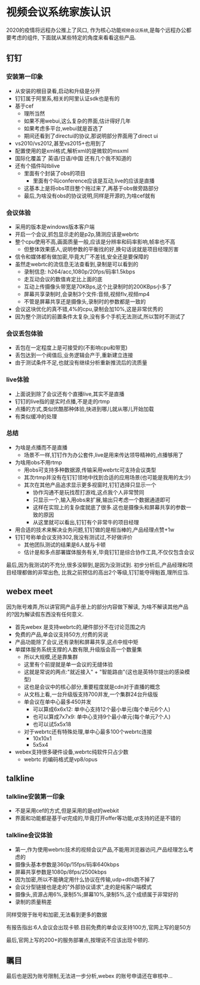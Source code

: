 # 视频会议系统家族认识

2020的疫情将远程办公推上了风口,
作为核心功能`视频会议系统`,是每个远程办公都要考虑的组件,
下面就从某些特定的角度来看看这些产品.

## 钉钉

### 安装第一印象

- 从安装的根目录看,启动和升级是分开
- 钉钉属于阿里系,相关的阿里认证sdk也是有的
- 基于cef
  - 理所当然
  - 如果不用webui,这么复杂的界面,估计得好几年
  - 如果考虑多平台,webui就是首选了
  - 期间还看到了directui的协议,那说明部分界面用了direct ui
- vs2010/vs2012,甚至vs2015+也用到了
- 配置使用的是xml格式,解析xml的是微软的msxml
- 国际化覆盖了 英语/日语/中国 还有几个我不知道的
- 还有个插件叫tblive
  - 里面有个封装了obs的项目
    - 里面有个叫conference应该是互动,live的应该是直播
  - 这基本上是将obs项目整个拖过来了,再基于obs做旁路部分
  - 最后,为啥没有obs的协议说明,同样是开源的,为啥cef就有

### 会议体验

- 采用的版本是windows版本客户端
- 开启一个会议,抓包显示走的是p2p,猜测应该是webrtc
- 整个cpu使用不高,画面质量一般,应该是分辨率和码率影响,帧率也不高
  - 但整体效果感人,说明参数的平衡找的好,换句话说就是项目经理厉害
- 信令和媒体都有做加密,毕竟大厂不差钱,安全还是要保障的
- 虽然走webrtc的流信息无法查看到,录制是可以看到的
  - 录制信息: h264/acc,1080p/20fps/码率1.5kbps
  - 走互动会议的数值肯定比上面的底
  - 互动上传摄像头带宽是70KBps,这个比录制时的200KBps小多了
  - 屏幕共享录制时,会录制3个文件:音频,视频flv,视频mp4
  - 不管是屏幕共享还是摄像头,录制时的参数都是一致的
- 会议这块优化的真不错,4%的cpu,录制会加10%,这是非常优秀的
- 因为整个测试的前置条件太复杂,没有多个手机无法测试,所以暂时不测试了

### 会议丢包体验

- 丢包在一定程度上是可接受的(不影响cpu和带宽)
- 丢包达到一个阀值后,业务逻辑会产于,重新建立连接
- 由于测试条件不足,也就没有继续分析重新推流后的流质量

### live体验

- 上面说到除了会议还有个直播live,其实不是直播
- 钉钉的live指的是实时点播,不是走的rtmp
- 点播的方式,类似优酷那种体验,快进到哪儿就从哪儿开始加载
- 有类似缓冲的处理

### 总结

- 为啥是点播而不是直播
  - 场景不一样,钉钉作为办公套件,live是用来传达领导精神的,点播够用了
- 为啥用obs不用rtmp
  - 用obs可支持多种数据源,传输采用webrtc可支持会议类型
  - 其次rtmp并没有在钉钉领地中找到合适的应用场景(也可能是我用的太少)
  - 其次在其他产品追求显示更多视窗时,钉钉选择只显示一个
    - 协作沟通不是玩找茬打游戏,这点我个人非常赞同
    - 只显示一个,输入用obs来扩展,输出只考虑一个数据通道即可
    - 这样在实现上的复杂度就底了很多.这也是摄像头和屏幕共享的参数一致的原因
    - 从这里就可以看出,钉钉有个非常牛的项目经理
- 用合适的技术来解决业务问题,钉钉做的是相当棒的,产品经理点赞+1w
- 钉钉号称单会议支持302,我没有测试过,不好做评价
  - 其他团队测试的结果是6人就与卡顿
  - 估计是和多点部署媒体服务有关,毕竟钉钉是综合协作工具,不仅仅包含会议

最后,因为我测试的不充分,很多没聊到,是因为没测试到.
初步分析后,产品经理和项目经理都做的非常出色,
比我之前预估的高出2个等级,钉钉能夺得魁首,理所应当.

## webex meet

因为账号难弄,所以讲官网产品手册上的部分内容做下解读,
为啥不解读其他产品的?因为解读假东西没有任何意义.

- 首先webex 是支持webrtc的,硬件部分不在讨论范围之内
- 免费的产品,单会议支持50方,付费的另说
- 产品功能除了会议,还有录制和屏幕共享,这点中规中矩
- 单媒体服务系统支撑的人数有限,升级版会高一个数量集
  - 所以大规模,还是靠集群
  - 这里有个前提就是单一会议的无缝体验
  - 这就是常说的两点:"就近接入" + "智能路由"(这也是英特尔提出的感染模型)
  - 这也是会议中的核心部分,重要程度就是cdn对于直播的概念
  - 从文档上看,一台升级版支持700并发,一个集群24台升级版
  - 单会议在单中心最多450并发
    - 可以算成6x6x12: 单中心支持12个最小单元(每个单元6个人)
    - 也可以算成7x7x9: 单中心支持9个最小单元(每个单元7个人)
    - 也可以试5x5x18
  - 对于webrtc还有特殊处理,单中心最多100个webrtc连接
    - 10x10x1
    - 5x5x4
- webex支持很多硬件设备,webrtc纯软件只占少数
  - webrtc 的编码格式是vp8/opus

## talkline

### talkline安装第一印象

- 不是采用cef的方式,但是采用的是qt的webkit
- 界面和功能都是基于qt完成的,毕竟打开offer等功能,qt支持的还是不错的

### talkline会议体验

- 第一,作为使用webrtc技术的视频会议产品,不能用浏览器访问,产品经理怎么考虑的
- 摄像头基本参数是360p/15fps/码率640kbps
- 屏幕共享参数是1080p/8fps/2500kbps
- 因为加密,所以不能确定用什么协议在传输,udp+dtls跑不掉了
- 会议分型链接也是走的"外部协议请求",走的是纯客户端模式
- 摄像头,资源占用6%,录制5%;屏幕10%,录制5%,这个成绩属于非常好的
- 录制的质量稍差

同样受限于账号和加密,无法看到更多的数据

有报告指出:6人会议会出现卡顿.目前免费的单会议支持100方,官网上写的是50方

最后,官网上写的200+的服务部署点,按理说不应该出现卡顿的.

## 瞩目

最后也是因为账号限制,无法进一步分析,webex 的账号申请还在审核中...
